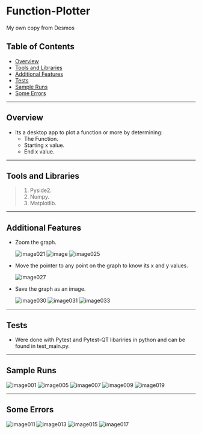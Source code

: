 # Function-Plotter
 My own copy from Desmos
## Table of Contents
- [Overview](#Overview)
- [Tools and Libraries](#Tools-and-Libraries)
- [Additional Features](#Additional-Features)
- [Tests](#Tests)
- [Sample Runs](#Sample-Runs)
- [Some Errors](#Some-Errors)
---
## Overview
+ Its a desktop app to plot a function or more by determining:
  - The Function.
  - Starting x value.
  - End x value.
---
## Tools and Libraries
> 1. Pyside2.
> 1. Numpy. 
> 1. Matplotlib. 
---
## Additional Features
+ Zoom the graph.
  
   ![image021](https://github.com/Mento79/Function-Plotter/blob/main/Screenshots/image021.png)
   ![image](https://github.com/Mento79/Function-Plotter/blob/main/Screenshots/image.png)
   ![image025](https://github.com/Mento79/Function-Plotter/blob/main/Screenshots/image025.png)


+ Move the pointer to any point on the graph to know its x and y values.

  ![image027](https://github.com/Mento79/Function-Plotter/blob/main/Screenshots/image027.png)


+ Save the graph as an image.
  
  ![image030](https://github.com/Mento79/Function-Plotter/blob/main/Screenshots/image030.png)
  ![image031](https://github.com/Mento79/Function-Plotter/blob/main/Screenshots/image031.png)
  ![image033](https://github.com/Mento79/Function-Plotter/blob/main/Screenshots/image033.png)


---
## Tests
+ Were done with Pytest and Pytest-QT libariries in python and can be found in test_main.py.
---
## Sample Runs
  ![image001](https://github.com/Mento79/Function-Plotter/blob/main/Screenshots/image001.png)
  ![image005](https://github.com/Mento79/Function-Plotter/blob/main/Screenshots/image005.png)
  ![image007](https://github.com/Mento79/Function-Plotter/blob/main/Screenshots/image007.png)
  ![image009](https://github.com/Mento79/Function-Plotter/blob/main/Screenshots/image009.png)
  ![image019](https://github.com/Mento79/Function-Plotter/blob/main/Screenshots/image019.png)
  
---
## Some Errors
  ![image011](https://github.com/Mento79/Function-Plotter/blob/main/Screenshots/image011.png)
  ![image013](https://github.com/Mento79/Function-Plotter/blob/main/Screenshots/image013.png)
  ![image015](https://github.com/Mento79/Function-Plotter/blob/main/Screenshots/image015.png)
  ![image017](https://github.com/Mento79/Function-Plotter/blob/main/Screenshots/image017.png)




